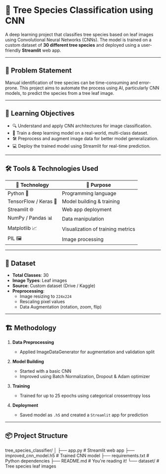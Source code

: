 # 🌳 Tree Species Classification using CNN

A deep learning project that classifies tree species based on leaf images using Convolutional Neural Networks (CNNs). The model is trained on a custom dataset of **30 different tree species** and deployed using a user-friendly **Streamlit** web app.

---

## 🧠 Problem Statement

Manual identification of tree species can be time-consuming and error-prone. This project aims to automate the process using AI, particularly CNN models, to predict the species from a tree leaf image.

---

## 🎯 Learning Objectives

- 🔍 Understand and apply CNN architectures for image classification.
- 🤖 Train a deep learning model on a real-world, multi-class dataset.
- 🛠️ Preprocess and augment image data for better model generalization.
- 💻 Deploy the trained model using Streamlit for real-time prediction.

---

## 🛠️ Tools & Technologies Used

| 🔧 Technology       | 💬 Purpose                            |
|--------------------|----------------------------------------|
| Python 🐍          | Programming language                   |
| TensorFlow / Keras 🔧 | Model building & training         |
| Streamlit 🌐        | Web app deployment                    |
| NumPy / Pandas 📊   | Data manipulation                     |
| Matplotlib 📈       | Visualization of training metrics     |
| PIL 🖼️              | Image processing                      |

---

## 📁 Dataset

- **Total Classes**: 30
- **Image Types**: Leaf images
- **Source**: Custom dataset (Drive / Kaggle)
- **Preprocessing**:
  - Image resizing to `224x224`
  - Rescaling pixel values
  - Data Augmentation (rotation, zoom, flip)

---

## 🏗️ Methodology

1. **Data Preprocessing**
   - Applied ImageDataGenerator for augmentation and validation split

2. **Model Building**
   - Started with a basic CNN
   - Improved using Batch Normalization, Dropout & Adam optimizer

3. **Training**
   - Trained for up to 25 epochs using categorical crossentropy loss

4. **Deployment**
   - Saved model as `.h5` and created a `Streamlit` app for prediction

---

## 📦 Project Structure

tree_species_classifier/
│
├── app.py # Streamlit web app
├── improved_cnn_model.h5 # Trained CNN model
├── requirements.txt # Python dependencies
├── README.md # You're reading it!
└── dataset/ # Tree species leaf images


